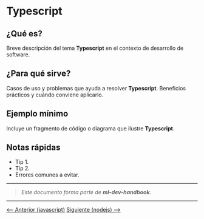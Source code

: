 # Typescript

## ¿Qué es?

Breve descripción del tema **Typescript** en el contexto de desarrollo de software.

## ¿Para qué sirve?

Casos de uso y problemas que ayuda a resolver **Typescript**. Beneficios prácticos y cuándo conviene aplicarlo.

## Ejemplo mínimo

Incluye un fragmento de código o diagrama que ilustre **Typescript**.

## Notas rápidas

- Tip 1.
- Tip 2.
- Errores comunes a evitar.

---

> _Este documento forma parte de **ml-dev-handbook**._

---

[⟵ Anterior (javascript)](../javascript/README.md) [Siguiente (nodejs) ⟶](../nodejs/README.md)
